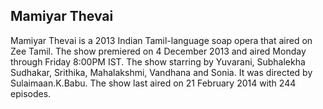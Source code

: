 ## Mamiyar Thevai

Mamiyar Thevai is a 2013 Indian Tamil-language soap opera that aired on Zee Tamil. The show premiered on 4 December 2013 and aired Monday through Friday 8:00PM IST. The show starring by Yuvarani, Subhalekha Sudhakar, Srithika, Mahalakshmi, Vandhana and Sonia. It was directed by Sulaimaan.K.Babu. The show last aired on 21 February 2014 with 244 episodes.